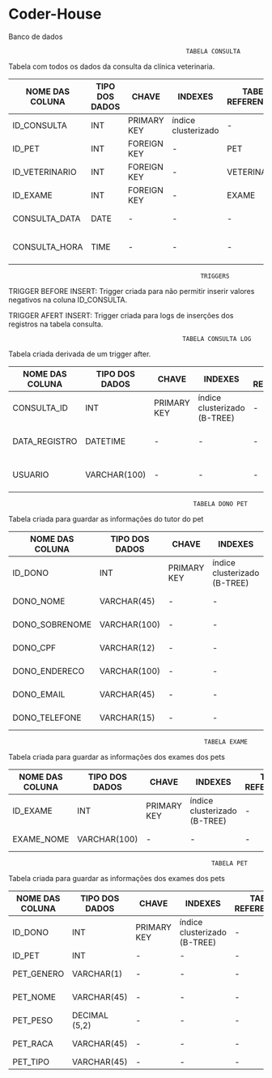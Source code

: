 # Coder-House
Banco de dados

                                                     TABELA CONSULTA 
                                                     
Tabela com todos os dados da consulta da clínica veterinaria.

| NOME DAS COLUNA      | TIPO DOS DADOS        | CHAVE           | INDEXES               | TABELA REFERENCIADA   | DESCRIÇÃO          | 
| -------------        | -------------         | -------------   | -------------         | -------------         | -------------      |
|  ID_CONSULTA         | INT                   | PRIMARY KEY     | índice clusterizado   | -                     | ID da consulta     |
|  ID_PET              | INT                   |  FOREIGN KEY    | -                     | PET                   | ID do pet          |
|  ID_VETERINARIO      | INT                   |  FOREIGN KEY    | -                     | VETERINARIO           | ID do veterinario  |
|  ID_EXAME            | INT                   |  FOREIGN KEY    | -                     | EXAME                 | ID do exame        |
|  CONSULTA_DATA       | DATE                  | -               | -                     | -                     | DATE DA CONSULTA   |
|  CONSULTA_HORA       | TIME                  | -               | -                     | -                     | HORÁRIO DA CONSULTA|

                                                         TRIGGERS 
TRIGGER BEFORE INSERT:
Trigger criada para não permitir inserir valores negativos na coluna ID_CONSULTA.

TRIGGER AFERT INSERT:
Trigger criada para logs de inserções dos registros na tabela consulta.

                                                    TABELA CONSULTA LOG
Tabela criada derivada de um trigger after.

| NOME DAS COLUNA  | TIPO DOS DADOS | CHAVE |             INDEXES                         | TABELA REFERENCIADA       | DESCRIÇÃO | 
| -------------  | -------------    | -------------   | -------------                     | -------------             | ------------- |
|  CONSULTA_ID   | INT              | PRIMARY KEY     |   índice clusterizado (B-TREE)    | -                         | Consulta do ID
|  DATA_REGISTRO | DATETIME         | -               |              -                    | -                         | DATA do insert na tabela  |
|  USUARIO       | VARCHAR(100)     | -               |              -                    | -                         | USUARIO Que inseriu o registro |


                                                       TABELA DONO PET

Tabela criada para guardar as informações do tutor do pet

| NOME DAS COLUNA  | TIPO DOS DADOS | CHAVE |             INDEXES                         | TABELA REFERENCIADA       | DESCRIÇÃO | 
| -------------  | -------------    | -------------   | -------------                     | -------------             | ------------- |
|  ID_DONO       | INT              | PRIMARY KEY     |   índice clusterizado (B-TREE)    | -                         | ID DO TUTOR   |
|  DONO_NOME     | VARCHAR(45)      | -               |              -                    | -                         | NOME DO TUTOR |
| DONO_SOBRENOME | VARCHAR(100)     | -               |              -                    | -                         | SOBRENOME DO TUTOR |
|  DONO_CPF      | VARCHAR(12)      | -               |              -                    | -                         | CPF DO TUTOR |
|  DONO_ENDERECO | VARCHAR(100)     | -               |              -                    | -                         | ENDERECO DO TUTOR |
|  DONO_EMAIL    | VARCHAR(45)      | -               |              -                    | -                         | EMAIL DO TUTOR |
|  DONO_TELEFONE | VARCHAR(15)      | -               |              -                    | -                         | TELEFONE DO TUTOR |


                                                          TABELA EXAME

Tabela criada para guardar as informações dos exames dos pets

| NOME DAS COLUNA  | TIPO DOS DADOS | CHAVE |             INDEXES                         | TABELA REFERENCIADA       | DESCRIÇÃO | 
| -------------  | -------------    | -------------   | -------------                     | -------------             | ------------- |
|  ID_EXAME      | INT              | PRIMARY KEY     |   índice clusterizado (B-TREE)    | -                         | ID DO EXAME   |
|  EXAME_NOME    | VARCHAR(100)     | -               |              -                    | -                         | NOME DO EXAME |

                                                            TABELA PET

Tabela criada para guardar as informações dos exames dos pets

| NOME DAS COLUNA  | TIPO DOS DADOS | CHAVE |             INDEXES                         | TABELA REFERENCIADA       | DESCRIÇÃO | 
| -------------  | -------------    | -------------   | -------------                     | -------------             | ------------- 
|  ID_DONO       | INT              | PRIMARY KEY     |   índice clusterizado (B-TREE)    | -                         |  ID DO TUTOR |
|  ID_PET        | INT              | -               |              -                    | -                         | ID DO PET |
|  PET_GENERO    | VARCHAR(1)       | -               |              -                    | -                         | GENERO DO PET |
|  PET_NOME      | VARCHAR(45)      | -               |              -                    | -                         | NOME DO PET |
|  PET_PESO      | DECIMAL (5,2)    | -               |              -                    | -                         | PESO DO PET |
|  PET_RACA      | VARCHAR(45)      | -               |              -                    | -                         | RAÇA DO PET|
|  PET_TIPO      | VARCHAR(45)      | -               |              -                    | -                         | |TIPO DO PET |







